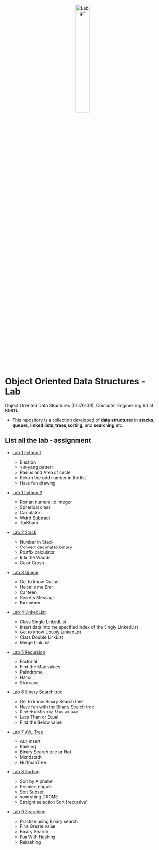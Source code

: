 <p align="center">
 <img src="https://media.giphy.com/media/v1.Y2lkPTc5MGI3NjExODdtaDRyOWp1c25sM2Q4c3E2eHF5ajVyd2g1MzJjNTBobHM4NnZweiZlcD12MV9pbnRlcm5hbF9naWZfYnlfaWQmY3Q9cw/HEPwfdu6T6svpPE1eN/giphy.gif"  width="30%" height="30%" alt="Lab gif"/>
</p>

# Object Oriented Data Structures - Lab
Object Oriented Data Structures (01076109), Computer Engineering 60 at KMITL.

- This repository is a collection developed of **data** **structures** in **stacks**, **queues**, **linked** **lists**, **trees**,**sorting**, and **searching** etc.

## List all the lab - assignment 
- [Lab 1 Python 1](lab-1-python-1)
  - Election
  - Yin-yang pattern 
  - Radius and Area of circle
  - Return the odd number in the list
  - Have fun drawing
    
- [Lab 1 Python 2](lab-1-python-2)
  - Roman numeral to integer
  - Spherical class
  - Calculator
  - Weird Subtract
  - TorKham

- [Lab 2 Stack](lab-2-stack)
  - Number in Stack
  - Convert decimal to binary
  - Postfix calculator
  - Into the Woods
  - Color Crush
 
- [Lab 3 Queue](lab-3-queue)
  - Get to know Queue
  - He calls me Eren
  - Canteen
  - Secrets Message
  - Bookstore
 
- [Lab 4 LinkedList](lab-4-linked-list)
  - Class Single LinkedList
  - Insert data into the specified index of the Singly LinkedList
  - Get to know Doubly LinkedList
  - Class Double LinkList
  - Merge LinkList
 
    
- [Lab 5 Recursion](lab-5-recurion)
  - Factorial
  - Find the Max values
  - Palindrome
  - Hanoi
  - Staircase

- [Lab 6 Binary Search tree](lab-6-binary-search-tree)
  - Get to know Binary Search tree
  - Have fun with the Binary Search tree
  - Find the Min and Max values
  - Less Than or Equal
  - Find the Below value
 
- [Lab 7 AVL Tree](lab-7-avl-tree)
  - ALV insert
  - Ranking
  - Binary Search tree or Not
  - Mondstadt
  - HuffmanTree
 
- [Lab 8 Sorting](lab-8-sorting)
  - Sort by Alphabet
  - PremierLeague
  - Sort Subset
  - somryhing DROME
  - Straight selection Sort [recursive]

- [Lab 9 Searching](lab-8-sorting)
  - Practise using Binary search
  - First Greate value
  - Binary Search
  - Fun With Hashing
  - Rehashing
